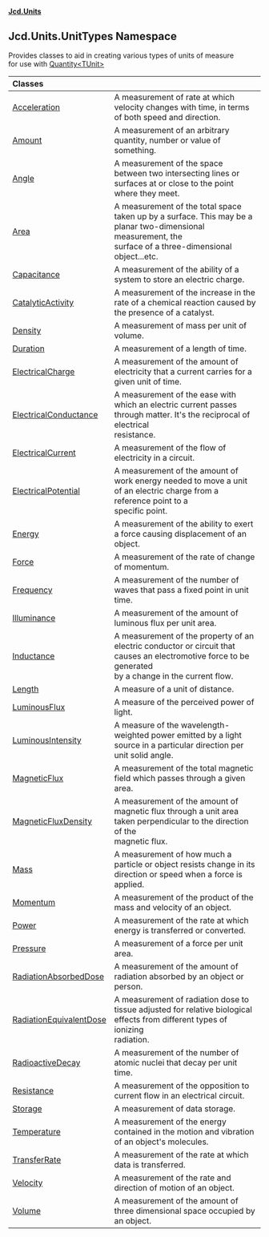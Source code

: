 #### [Jcd.Units](index.md 'index')

## Jcd.Units.UnitTypes Namespace

Provides classes to aid in creating various types of units of measure  
for use with [Quantity&lt;TUnit&gt;](Quantity_TUnit_.md 'Jcd.Units.Quantity<TUnit>')

| Classes | |
| :--- | :--- |
| [Acceleration](Acceleration.md 'Jcd.Units.UnitTypes.Acceleration') | A measurement of rate at which velocity changes with time, in terms of both speed and direction. |
| [Amount](Amount.md 'Jcd.Units.UnitTypes.Amount') | A measurement of an arbitrary quantity, number or value of something. |
| [Angle](Angle.md 'Jcd.Units.UnitTypes.Angle') | A measurement of the space between two intersecting lines or surfaces at or close to the point where they meet. |
| [Area](Area.md 'Jcd.Units.UnitTypes.Area') | A measurement of the total space taken up by a surface. This may be a planar two-dimensional measurement, the<br/>surface of a three-dimensional object...etc. |
| [Capacitance](Capacitance.md 'Jcd.Units.UnitTypes.Capacitance') | A measurement of the ability of a system to store an electric charge. |
| [CatalyticActivity](CatalyticActivity.md 'Jcd.Units.UnitTypes.CatalyticActivity') | A measurement of the increase in the rate of a chemical reaction caused by the presence of a catalyst. |
| [Density](Density.md 'Jcd.Units.UnitTypes.Density') | A measurement of mass per unit of volume. |
| [Duration](Duration.md 'Jcd.Units.UnitTypes.Duration') | A measurement of a length of time. |
| [ElectricalCharge](ElectricalCharge.md 'Jcd.Units.UnitTypes.ElectricalCharge') | A measurement of the amount of electricity that a current carries for a given unit of time. |
| [ElectricalConductance](ElectricalConductance.md 'Jcd.Units.UnitTypes.ElectricalConductance') | A measurement of the ease with which an electric current passes through matter. It's the reciprocal of electrical<br/>resistance. |
| [ElectricalCurrent](ElectricalCurrent.md 'Jcd.Units.UnitTypes.ElectricalCurrent') | A measurement of the flow of electricity in a circuit. |
| [ElectricalPotential](ElectricalPotential.md 'Jcd.Units.UnitTypes.ElectricalPotential') | A measurement of the amount of work energy needed to move a unit of an electric charge from a reference point to a<br/>specific point. |
| [Energy](Energy.md 'Jcd.Units.UnitTypes.Energy') | A measurement of the ability to exert a force causing displacement of an object. |
| [Force](Force.md 'Jcd.Units.UnitTypes.Force') | A measurement of the rate of change of momentum. |
| [Frequency](Frequency.md 'Jcd.Units.UnitTypes.Frequency') | A measurement of the number of waves that pass a fixed point in unit time. |
| [Illuminance](Illuminance.md 'Jcd.Units.UnitTypes.Illuminance') | A measurement of the amount of luminous flux per unit area. |
| [Inductance](Inductance.md 'Jcd.Units.UnitTypes.Inductance') | A measurement of the property of an electric conductor or circuit that causes an electromotive force to be generated<br/>by a change in the current flow. |
| [Length](Length.md 'Jcd.Units.UnitTypes.Length') | A measure of a unit of distance. |
| [LuminousFlux](LuminousFlux.md 'Jcd.Units.UnitTypes.LuminousFlux') | A measure of the perceived power of light. |
| [LuminousIntensity](LuminousIntensity.md 'Jcd.Units.UnitTypes.LuminousIntensity') | A measure of the wavelength-weighted power emitted by a light source in a particular direction per unit solid angle. |
| [MagneticFlux](MagneticFlux.md 'Jcd.Units.UnitTypes.MagneticFlux') | A measurement of the total magnetic field which passes through a given area. |
| [MagneticFluxDensity](MagneticFluxDensity.md 'Jcd.Units.UnitTypes.MagneticFluxDensity') | A measurement of the amount of magnetic flux through a unit area taken perpendicular to the direction of the<br/>magnetic flux. |
| [Mass](Mass.md 'Jcd.Units.UnitTypes.Mass') | A measurement of how much a particle or object resists change in its direction or speed when a force is applied. |
| [Momentum](Momentum.md 'Jcd.Units.UnitTypes.Momentum') | A measurement of the product of the mass and velocity of an object. |
| [Power](Power.md 'Jcd.Units.UnitTypes.Power') | A measurement of the rate at which energy is transferred or converted. |
| [Pressure](Pressure.md 'Jcd.Units.UnitTypes.Pressure') | A measurement of a force per unit area. |
| [RadiationAbsorbedDose](RadiationAbsorbedDose.md 'Jcd.Units.UnitTypes.RadiationAbsorbedDose') | A measurement of the amount of radiation absorbed by an object or person. |
| [RadiationEquivalentDose](RadiationEquivalentDose.md 'Jcd.Units.UnitTypes.RadiationEquivalentDose') | A measurement of radiation dose to tissue adjusted for relative biological effects from different types of ionizing<br/>radiation. |
| [RadioactiveDecay](RadioactiveDecay.md 'Jcd.Units.UnitTypes.RadioactiveDecay') | A measurement of the number of atomic nuclei that decay per unit time. |
| [Resistance](Resistance.md 'Jcd.Units.UnitTypes.Resistance') | A measurement of the opposition to current flow in an electrical circuit. |
| [Storage](Storage.md 'Jcd.Units.UnitTypes.Storage') | A measurement of data storage. |
| [Temperature](Temperature.md 'Jcd.Units.UnitTypes.Temperature') | A measurement of the energy contained in the motion and vibration of an object's molecules. |
| [TransferRate](TransferRate.md 'Jcd.Units.UnitTypes.TransferRate') | A measurement of the rate at which data is transferred. |
| [Velocity](Velocity.md 'Jcd.Units.UnitTypes.Velocity') | A measurement of the rate and direction of motion of an object. |
| [Volume](Volume.md 'Jcd.Units.UnitTypes.Volume') | A measurement of the amount of three dimensional space occupied by an object. |
